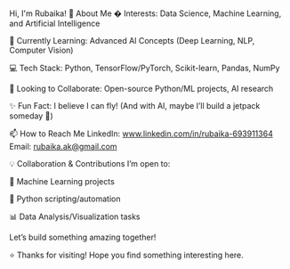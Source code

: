 Hi, I'm Rubaika! 👋
About Me
� Interests: Data Science, Machine Learning, and Artificial Intelligence

🌱 Currently Learning: Advanced AI Concepts (Deep Learning, NLP, Computer Vision)

💻 Tech Stack: Python, TensorFlow/PyTorch, Scikit-learn, Pandas, NumPy

🤝 Looking to Collaborate: Open-source Python/ML projects, AI research

✨ Fun Fact: I believe I can fly! (And with AI, maybe I’ll build a jetpack someday 🚀)

📫 How to Reach Me
LinkedIn: www.linkedin.com/in/rubaika-693911364
Email: rubaika.ak@gmail.com

💡 Collaboration & Contributions
I’m open to:

🤖 Machine Learning projects

🐍 Python scripting/automation

📊 Data Analysis/Visualization tasks

Let’s build something amazing together!

⭐ Thanks for visiting! Hope you find something interesting here.
